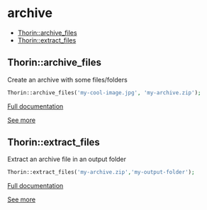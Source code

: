 # archive

- [Thorin::archive_files](#Thorin_archive_files)
- [Thorin::extract_files](#Thorin_extract_files)
<a name="Thorin_archive_files"></a>
## Thorin::archive_files
Create an archive with some files/folders
```php
Thorin::archive_files('my-cool-image.jpg', 'my-archive.zip');
```

[Full documentation](/doc/src/functions/archive/archive_files.md)

[See more](https://github.com/wapmorgan/UnifiedArchive)

<a name="Thorin_extract_files"></a>
## Thorin::extract_files
Extract an archive file in an output folder
```php
Thorin::extract_files('my-archive.zip','my-output-folder');
```

[Full documentation](/doc/src/functions/archive/extract_files.md)

[See more](https://github.com/wapmorgan/UnifiedArchive)
